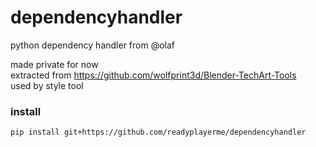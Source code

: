 # dependencyhandler
python dependency handler from @olaf  

made private for now  
extracted from https://github.com/wolfprint3d/Blender-TechArt-Tools  
used by style tool  

### install

```
pip install git+https://github.com/readyplayerme/dependencyhandler
```
